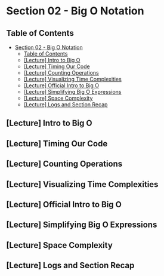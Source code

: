 # Section 02 - Big O Notation

## Table of Contents

- [Section 02 - Big O Notation](#section-02---big-o-notation)
  - [Table of Contents](#table-of-contents)
  - [[Lecture] Intro to Big O](#lecture-intro-to-big-o)
  - [[Lecture] Timing Our Code](#lecture-timing-our-code)
  - [[Lecture] Counting Operations](#lecture-counting-operations)
  - [[Lecture] Visualizing Time Complexities](#lecture-visualizing-time-complexities)
  - [[Lecture] Official Intro to Big O](#lecture-official-intro-to-big-o)
  - [[Lecture] Simplifying Big O Expressions](#lecture-simplifying-big-o-expressions)
  - [[Lecture] Space Complexity](#lecture-space-complexity)
  - [[Lecture] Logs and Section Recap](#lecture-logs-and-section-recap)

## [Lecture] Intro to Big O

## [Lecture] Timing Our Code

## [Lecture] Counting Operations

## [Lecture] Visualizing Time Complexities

## [Lecture] Official Intro to Big O

## [Lecture] Simplifying Big O Expressions

## [Lecture] Space Complexity

## [Lecture] Logs and Section Recap

